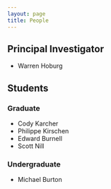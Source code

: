 ```yaml
---
layout: page
title: People
---
```


## Principal Investigator
  * Warren Hoburg

## Students
### Graduate
  * Cody Karcher
  * Philippe Kirschen
  * Edward Burnell
  * Scott Nill

### Undergraduate
  * Michael Burton
